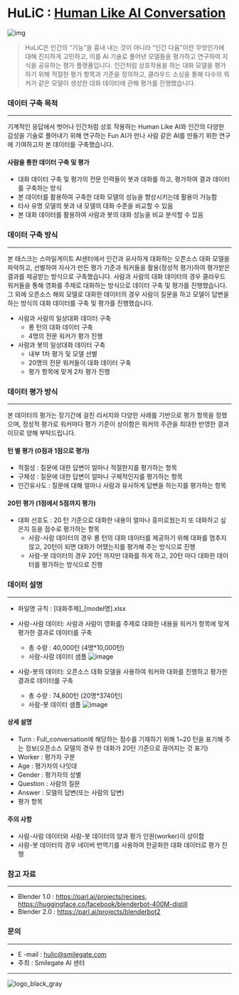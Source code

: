 # HuLiC : [Human Like AI Conversation](https://hulic.smilegate.net/) 

![img](https://user-images.githubusercontent.com/95196586/147039219-4568c0c3-2551-42ed-b150-cf9e88b91d19.jpg)


> HuLiC은 인간의 “기능”을 흉내 내는 것이 아니라 “인간 다움”이란 무엇인가에 대해 진지하게 고민하고, 이를 AI 기술로 풀어낸 모델들을 평가하고 연구하여 지식을 공유하는 평가 플랫폼입니다.
> 인간처럼 상호작용을 하는 대화 모델을 평가하기 위해 적절한 평가 항목과 기준을 정의하고, 클라우드 소싱을 통해 다수의 워커가 같은 모델이 생성한 대화 데이터에 관해 평가를 진행했습니다.


### 데이터 구축 목적
***
기계적인 응답에서 벗어나 인간처럼 상호 작용하는 Human Like AI와 인간의 다양한 감성을 기술로 풀어내기 위해 연구하는 Fun AI가 만나 사람 같은 AI를 만들기 위한 연구에 기여하고자 본 데이터를 구축했습니다. 

#### 사람을 통한 데이터 구축 및 평가
* 대화 데이터 구축 및 평가의 전문 인력들이 봇과 대화를 하고, 평가하여 결과 데이터를 구축하는 방식
* 본 데이터를 활용하여 구축한 대화 모델의 성능을 향상시키는데 활용이 가능함
* 타사 유명 모델의 봇과 내 모델의 대화 수준을 비교할 수 있음
* 본 대화 데이터를 활용하여 사람과 봇의 대화 성능을 비교 분석할 수 있음


### 데이터 구축 방식
***
본 태스크는 스마일게이트 AI센터에서 인간과 유사하게 대화하는 오픈소스 대화 모델을 파악하고, 선별하여 자사가 만든 평가 기준과 워커들을 활용(정성적 평가)하여 평가받은 결과를 제공받는 방식으로 구축했습니다. 
사람과 사람의 대화 데이터의 경우 클라우드 워커들을 통해 영화를 주제로 대화하는 방식으로 데이터 구축 및 평가를 진행했습니다. 그 외에 오픈소스 해외 모델로 대화한 데이터의 경우 사람이 질문을 하고 모델이 답변을 하는 방식의 대화 데이터를 구축 및 평가를 진행했습니다. 

* 사람과 사람의 일상대화 데이터 구축
    - 롱 턴의 대화 데이터 구축
    - 4명의 전문 워커가 평가 진행
* 사람과 봇의 일상대화 데이터 구축
    - 내부 1차 평가 및 모델 선별
    - 20명의 전문 워커들이 대화 데이터 구축
    - 평가 항목에 맞게 2차 평가 진행


### 데이터 평가 방식
***
본 데이터의 평가는 장기간에 걸친 리서치와 다양한 사례를 기반으로 평가 항목을 정했으며, 정성적 평가로 워커마다 평가 기준이 상이함은 워커의 주관을 최대한 반영한 결과이므로 양해 부탁드립니다. 

#### 턴 별 평가 (0점과 1점으로 평가)
- 적절성 : 질문에 대한 답변이 얼마나 적절한지를 평가하는 항목
- 구체성 : 질문에 대한 답변이 얼마나 구체적인지를 평가하는 항목
- 인간유사도 : 질문에 대해 얼마나 사람과 유사하게 답변을 하는지를 평가하는 항목
#### 20턴 평가 (1점에서 5점까지 평가)
- 대화 선호도 : 20 턴 기준으로 대화한 내용이 얼마나 흥미로웠는지 또 대화하고 싶은지 등을 점수로 평가하는 항목 
    - 사람-사람 데이터의 경우 롱 턴의 대화 데이터를 제공하기 위해 대화를 멈추지 않고, 20턴이 되면 대화가 어땠는지를 평가해 주는 방식으로 진행
    - 사람-봇 데이터의 경우 20턴 까지만 대화를 하게 하고, 20턴 마다 대화한 데이터를 평가하는 방식으로 진행 


### 데이터 설명
***
- 파일명 규칙 : [대화주제]_[model명].xlsx 
- 사람-사람 데이터: 사람과 사람이 영화를 주제로 대화한 내용을 워커가 항목에 맞게 평가한 결과로 데이터를 구축
    - 총 수량 : 40,000턴 (4명*10,000턴)
    - 사람-사람 데이터 샘플 
![image](https://user-images.githubusercontent.com/95196586/156349153-01183b3a-c3a2-4699-88e7-238abc3c6397.png)

- 사람-봇의 데이터: 오픈소스 대화 모델을 사용하여 워커와 대화를 진행하고 평가한 결과로 데이터를 구축
    - 총 수량 : 74,800턴 (20명*3740턴)
    - 사람-봇 데이터 샘플
![image](https://user-images.githubusercontent.com/95196586/156350536-db50b7fb-30f4-4503-b89c-6e70be6236d7.png)



#### 상세 설명
- Turn : Full_conversation에 해당하는 점수를 기재하기 위해 1~20 턴을 표기해 주는 정보(오픈소스 모델의 경우 한 대화가 20턴 기준으로 끊어지는 것 표기) 
- Worker : 평가자 구분 
- Age : 평가자의 나잇대 
- Gender : 평가자의 성별
- Question : 사람의 질문
- Answer : 모델의 답변(또는 사람의 답변)
- 평가 항목


#### 주의 사항
- 사람-사람 데이터와 사람-봇 데이터의 양과 평가 인원(worker)이 상이함
- 사람-봇 데이터의 경우 네이버 번역기를 사용하여 한글화한 대화 데이터로 평가 진행


### 참고 자료
***
- Blender 1.0 : https://parl.ai/projects/recipes, https://huggingface.co/facebook/blenderbot-400M-distill
- Blender 2.0 : https://parl.ai/projects/blenderbot2


### 문의
***
- E -mail : hulic@smilegate.com
- 주최 : Smilegate AI 센터
***

![logo_black_gray](https://user-images.githubusercontent.com/95196586/147066863-b9f99434-3ce8-463f-abb4-5e672b3a1fda.png)

                                                       

